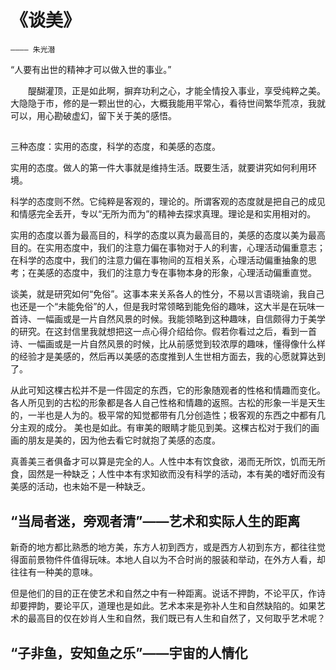 # 《谈美》
    ———— 朱光潜

“人要有出世的精神才可以做入世的事业。”

&emsp;&emsp;醍醐灌顶，正是如此啊，摒弃功利之心，才能全情投入事业，享受纯粹之美。大隐隐于市，修的是一颗出世的心，大概我能用平常心，看待世间繁华荒凉，我就可以，用心勘破虚幻，留下关于美的感悟。

## 

三种态度：实用的态度，科学的态度，和美感的态度。

实用的态度。做人的第一件大事就是维持生活。既要生活，就要讲究如何利用环境。

科学的态度则不然。它纯粹是客观的，理论的。所谓客观的态度就是把自己的成见和情感完全丢开，专以“无所为而为”的精神去探求真理。理论是和实用相对的。

实用的态度以善为最高目的，科学的态度以真为最高目的，美感的态度以美为最高目的。在实用态度中，我们的注意力偏在事物对于人的利害，心理活动偏重意志；在科学的态度中，我们的注意力偏在事物间的互相关系，心理活动偏重抽象的思考；在美感的态度中，我们的注意力专在事物本身的形象，心理活动偏重直觉。

谈美，就是研究如何“免俗”。这事本来关系各人的性分，不易以言语晓谕，我自己也还是一个“未能免俗”的人，但是我时常领略到能免俗的趣味，这大半是在玩味一首诗、一幅画或是一片自然风景的时候。我能领略到这种趣味，自信颇得力于美学的研究。在这封信里我就想把这一点心得介绍给你。假若你看过之后，看到一首诗、一幅画或是一片自然风景的时候，比从前感觉到较浓厚的趣味，懂得像什么样的经验才是美感的，然后再以美感的态度推到人生世相方面去，我的心愿就算达到了。


从此可知这棵古松并不是一件固定的东西，它的形象随观者的性格和情趣而变化。各人所见到的古松的形象都是各人自己性格和情趣的返照。古松的形象一半是天生的，一半也是人为的。极平常的知觉都带有几分创造性；极客观的东西之中都有几分主观的成分。
美也是如此。有审美的眼睛才能见到美。这棵古松对于我们的画画的朋友是美的，因为他去看它时就抱了美感的态度。


真善美三者俱备才可以算是完全的人。人性中本有饮食欲，渴而无所饮，饥而无所食，固然是一种缺乏；人性中本有求知欲而没有科学的活动，本有美的嗜好而没有美感的活动，也未始不是一种缺乏。


## “当局者迷，旁观者清”——艺术和实际人生的距离

新奇的地方都比熟悉的地方美，东方人初到西方，或是西方人初到东方，都往往觉得面前景物件件值得玩味。本地人自以为不合时尚的服装和举动，在外方人看，却往往有一种美的意味。

但是他们的目的正在使艺术和自然之中有一种距离。说话不押韵，不论平仄，作诗却要押韵，要论平仄，道理也是如此。艺术本来是弥补人生和自然缺陷的。如果艺术的最高目的仅在妙肖人生和自然，我们既已有人生和自然了，又何取乎艺术呢？

## “子非鱼，安知鱼之乐”——宇宙的人情化
